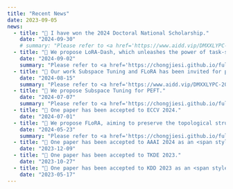 ```yaml
---
title: "Recent News"
date: 2023-09-05
news:
  - title: "🎁 I have won the 2024 Doctoral National Scholarship."
    date: "2024-09-30"
    # summary: "Please refer to <a href='https://www.aidd.vip/DMXXLYPC-2024bj' target='_blank' class='custom-link'>this page</a> for more details"
  - title: "🎯 We propose LoRA-Dash, which unleashes the power of task-specific directions in parameter efficient fine-tuning."
    date: "2024-09-02"
    summary: "Please refer to <a href='https://chongjiesi.github.io/full-publications/2024-arxiv-lora-dash' target='_blank' class='custom-link'>this page</a> for more details"
  - title: "🎁 Our work Subspace Tuning and FLoRA has been invited for presentation at AiDD 2024, Beijing Station."
    date: "2024-08-15"
    summary: "Please refer to <a href='https://www.aidd.vip/DMXXLYPC-2024bj' target='_blank' class='custom-link'>this page</a> for more details"
  - title: "🎯 We propose Subspace Tuning for PEFT."
    date: "2024-07-07"
    summary: "Please refer to <a href='https://chongjiesi.github.io/full-publications/2024-arxiv-subspace-tuning' target='_blank' class='custom-link'>this page</a> for more details"
  - title: "📘 One paper has been accepted to ECCV 2024."
    date: "2024-07-01"
  - title: "🎯 We propose FLoRA, aiming to preserve the topological structure of N-dimensional parameter space while seeking low-rank representations"
    date: "2024-05-23"
    summary: "Please refer to <a href='https://chongjiesi.github.io/full-publications/2024-arxiv-flora' target='_blank' class='custom-link'>this page</a> for more details"
  - title: "📘 One paper has been accepted to AAAI 2024 as an <span style='color:#FF79BC'>Oral</span> Presentation."
    date: "2023-12-09"
  - title: "📘 One paper has been accepted to TKDE 2023."
    date: "2023-10-27"
  - title: "📘 One paper has been accepted to KDD 2023 as an <span style='color:#FF79BC'>Oral</span> Presentation."
    date: "2023-05-17"
---
```

